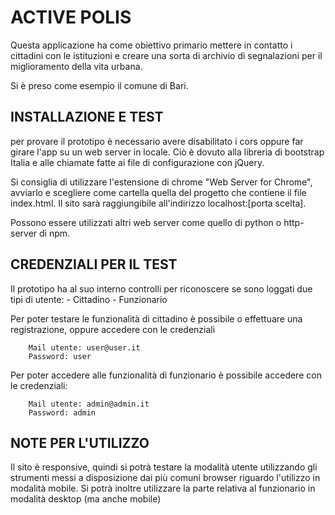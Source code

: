 # ACTIVE POLIS

Questa applicazione ha come obiettivo primario mettere in contatto i cittadini con le istituzioni e creare una sorta di archivio di segnalazioni per il miglioramento della vita urbana.

Si è preso come esempio il comune di Bari.

## INSTALLAZIONE E TEST

per provare il prototipo è necessario avere disabilitato i cors oppure far girare l'app su un web server in locale.
Ciò è dovuto alla libreria di bootstrap Italia e alle chiamate fatte ai file di configurazione con jQuery.

Si consiglia di utilizzare l'estensione di chrome "Web Server for Chrome", avviarlo e scegliere come cartella quella del progetto che contiene il file index.html. Il sito sarà raggiungibile all'indirizzo localhost:[porta scelta].

Possono essere utilizzati altri web server come quello di python o http-server di npm.

## CREDENZIALI PER IL TEST

Il prototipo ha al suo interno controlli per riconoscere se sono loggati due tipi di utente:
    - Cittadino
    - Funzionario

Per poter testare le funzionalità di cittadino è possibile o effettuare una registrazione, oppure accedere con le credenziali
    
        Mail utente: user@user.it
        Password: user

Per poter accedere alle funzionalità di funzionario è possibile accedere con le credenziali:

        Mail utente: admin@admin.it
        Password: admin

## NOTE PER L'UTILIZZO

Il sito è responsive, quindi si potrà testare la modalità utente utilizzando gli strumenti messi a disposizione dai più comuni browser riguardo l'utilizzo in modalità mobile. Si potrà inoltre utilizzare la parte relativa al funzionario in modalità desktop (ma anche mobile)
